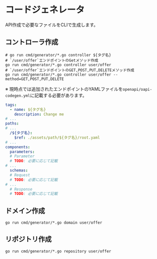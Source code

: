 # コードジェネレータ
API作成で必要なファイルをCLIで生成します。

## コントローラ作成
```shell
# go run cmd/generator/*.go controller ${タグ名}
# `/user/offer`エンドポイントのGetメソッド作成
go run cmd/generator/*.go controller user/offer
# `/user/offer`エンドポイントのGET,POST,PUT,DELETEメソッド作成
go run cmd/generator/*.go controller user/offer --method=GET,POST,PUT,DELETE
```

※ 現時点では追加されたエンドポイントのYAMLファイルを`openapi/oapi-codegen.yml`に記載する必要があります。
```yaml
tags:
  - name: ${タグ名}
    description: Change me
# ...
paths:
# ...
  /${タグ名}:
    $ref: ./assets/path/${タグ名}/root.yaml
# ...
components:
  parameters:
  # Parameter
  # TODO: 必要に応じて記載
# ...
  schemas:
  # Request
  # TODO: 必要に応じて記載
# ...
  # Response
  # TODO: 必要に応じて記載
```

## ドメイン作成
```shell
go run cmd/generator/*.go domain user/offer
```

## リポジトリ作成
```shell
go run cmd/generator/*.go repository user/offer
```
